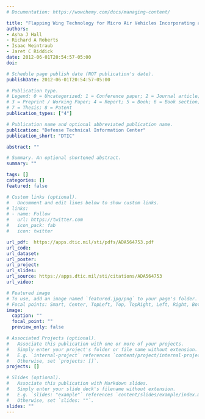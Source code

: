 ```yaml
---
# Documentation: https://wowchemy.com/docs/managing-content/

title: "Flapping Wing Technology for Micro Air Vehicles Incorporating a Lead Zirconate Titanate (PZT) Bimorph Actuator"
authors:
- Asha J Hall
- Richard A Roberts
- Isaac Weintraub
- Jaret C Riddick
date: 2012-06-01T20:54:57-05:00
doi: 

# Schedule page publish date (NOT publication's date).
publishDate: 2012-06-01T20:54:57-05:00

# Publication type.
# Legend: 0 = Uncategorized; 1 = Conference paper; 2 = Journal article;
# 3 = Preprint / Working Paper; 4 = Report; 5 = Book; 6 = Book section;
# 7 = Thesis; 8 = Patent
publication_types: ["4"]

# Publication name and optional abbreviated publication name.
publication: "Defense Technical Information Center"
publication_short: "DTIC"

abstract: ""

# Summary. An optional shortened abstract.
summary: ""

tags: []
categories: []
featured: false

# Custom links (optional).
#   Uncomment and edit lines below to show custom links.
# links:
# - name: Follow
#   url: https://twitter.com
#   icon_pack: fab
#   icon: twitter

url_pdf:  https://apps.dtic.mil/sti/pdfs/ADA564753.pdf
url_code:
url_dataset:
url_poster:
url_project:
url_slides:
url_source: https://apps.dtic.mil/sti/citations/ADA564753 
url_video:

# Featured image
# To use, add an image named `featured.jpg/png` to your page's folder. 
# Focal points: Smart, Center, TopLeft, Top, TopRight, Left, Right, BottomLeft, Bottom, BottomRight.
image:
  caption: ""
  focal_point: ""
  preview_only: false

# Associated Projects (optional).
#   Associate this publication with one or more of your projects.
#   Simply enter your project's folder or file name without extension.
#   E.g. `internal-project` references `content/project/internal-project/index.md`.
#   Otherwise, set `projects: []`.
projects: []

# Slides (optional).
#   Associate this publication with Markdown slides.
#   Simply enter your slide deck's filename without extension.
#   E.g. `slides: "example"` references `content/slides/example/index.md`.
#   Otherwise, set `slides: ""`.
slides: ""
---
```

